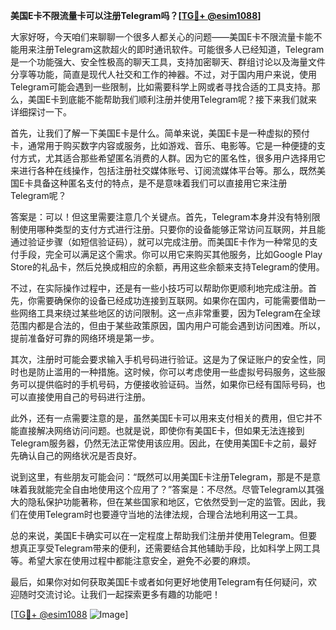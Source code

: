 **美国E卡不限流量卡可以注册Telegram吗？[[TG💪+ @esim1088](https://t.me/s/esim1088)]**

大家好呀，今天咱们来聊聊一个很多人都关心的问题——美国E卡不限流量卡能不能用来注册Telegram这款超火的即时通讯软件。可能很多人已经知道，Telegram是一个功能强大、安全性极高的聊天工具，支持加密聊天、群组讨论以及海量文件分享等功能，简直是现代人社交和工作的神器。不过，对于国内用户来说，使用Telegram可能会遇到一些限制，比如需要科学上网或者寻找合适的工具支持。那么，美国E卡到底能不能帮助我们顺利注册并使用Telegram呢？接下来我们就来详细探讨一下。

首先，让我们了解一下美国E卡是什么。简单来说，美国E卡是一种虚拟的预付卡，通常用于购买数字内容或服务，比如游戏、音乐、电影等。它是一种便捷的支付方式，尤其适合那些希望匿名消费的人群。因为它的匿名性，很多用户选择用它来进行各种在线操作，包括注册社交媒体账号、订阅流媒体平台等。那么，既然美国E卡具备这种匿名支付的特点，是不是意味着我们可以直接用它来注册Telegram呢？

答案是：可以！但这里需要注意几个关键点。首先，Telegram本身并没有特别限制使用哪种类型的支付方式进行注册。只要你的设备能够正常访问互联网，并且能通过验证步骤（如短信验证码），就可以完成注册。而美国E卡作为一种常见的支付手段，完全可以满足这个需求。你可以用它来购买其他服务，比如Google Play Store的礼品卡，然后兑换成相应的余额，再用这些余额来支持Telegram的使用。

不过，在实际操作过程中，还是有一些小技巧可以帮助你更顺利地完成注册。首先，你需要确保你的设备已经成功连接到互联网。如果你在国内，可能需要借助一些网络工具来绕过某些地区的访问限制。这一点非常重要，因为Telegram在全球范围内都是合法的，但由于某些政策原因，国内用户可能会遇到访问困难。所以，提前准备好可靠的网络环境是第一步。

其次，注册时可能会要求输入手机号码进行验证。这是为了保证账户的安全性，同时也是防止滥用的一种措施。这时候，你可以考虑使用一些虚拟号码服务，这些服务可以提供临时的手机号码，方便接收验证码。当然，如果你已经有国际号码，也可以直接使用自己的号码进行注册。

此外，还有一点需要注意的是，虽然美国E卡可以用来支付相关的费用，但它并不能直接解决网络访问问题。也就是说，即使你有美国E卡，但如果无法连接到Telegram服务器，仍然无法正常使用该应用。因此，在使用美国E卡之前，最好先确认自己的网络状况是否良好。

说到这里，有些朋友可能会问：“既然可以用美国E卡注册Telegram，那是不是意味着我就能完全自由地使用这个应用了？”答案是：不尽然。尽管Telegram以其强大的隐私保护功能著称，但在某些国家和地区，它依然受到一定的监管。因此，我们在使用Telegram时也要遵守当地的法律法规，合理合法地利用这一工具。

总的来说，美国E卡确实可以在一定程度上帮助我们注册并使用Telegram。但要想真正享受Telegram带来的便利，还需要结合其他辅助手段，比如科学上网工具等。希望大家在使用过程中都能注意安全，避免不必要的麻烦。

最后，如果你对如何获取美国E卡或者如何更好地使用Telegram有任何疑问，欢迎随时交流讨论。让我们一起探索更多有趣的功能吧！

[[TG💪+ @esim1088](https://t.me/s/esim1088) ![Image](https://i.postimg.cc/4NQfJmqS/Snipaste-2025-05-13-00-14-12.png)]